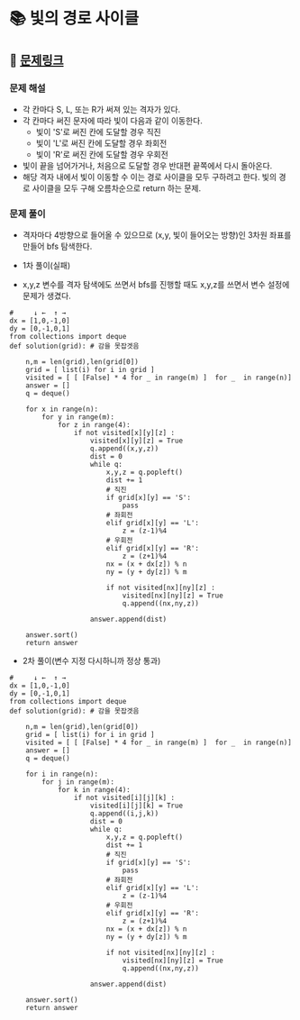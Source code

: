 
# 📚 빛의 경로 사이클

## 📌 [문제링크](https://school.programmers.co.kr/learn/courses/30/lessons/86052)

### 문제 해설

- 각 칸마다 S, L, 또는 R가 써져 있는 격자가 있다.
- 각 칸마다 써진 문자에 따라 빛이 다음과 같이 이동한다.
    - 빛이 'S'로 써진 칸에 도달할 경우 직진
    - 빛이 'L'로 써진 칸에 도달할 경우 좌회전
    - 빛이 'R'로 써진 칸에 도달할 경우 우회전
- 빛이 끝을 넘어가거나, 처음으로 도달할 경우 반대편 끝쪽에서 다시 돌아온다.
- 해당 격자 내에서 빛이 이동할 수 이는 경로 사이클을 모두 구하려고 한다. 빛의 경로 사이클을 모두 구해 오름차순으로 return 하는 문제. 

### 문제 풀이

- 격자마다 4방향으로 들어올 수 있으므로 (x,y, 빛이 들어오는 방향)인 3차원 좌표를 만들어 bfs 탐색한다.

- 1차 풀이(실패)
- x,y,z 변수를 격자 탐색에도 쓰면서 bfs를 진행할 때도 x,y,z를 쓰면서 변수 설정에 문제가 생겼다.

```
#     ↓ ←  ↑ →
dx = [1,0,-1,0]
dy = [0,-1,0,1]
from collections import deque
def solution(grid): # 감을 못잡겟음
    
    n,m = len(grid),len(grid[0])
    grid = [ list(i) for i in grid ]
    visited = [ [ [False] * 4 for _ in range(m) ]  for _  in range(n)]
    answer = []
    q = deque()
    
    for x in range(n):
        for y in range(m):
            for z in range(4):
                if not visited[x][y][z] :
                    visited[x][y][z] = True
                    q.append((x,y,z))
                    dist = 0
                    while q:
                        x,y,z = q.popleft()
                        dist += 1
                        # 직진
                        if grid[x][y] == 'S':
                            pass
                        # 좌회전
                        elif grid[x][y] == 'L':
                            z = (z-1)%4
                        # 우회전
                        elif grid[x][y] == 'R':
                            z = (z+1)%4
                        nx = (x + dx[z]) % n
                        ny = (y + dy[z]) % m
                        
                        if not visited[nx][ny][z] :
                            visited[nx][ny][z] = True
                            q.append((nx,ny,z))
                            
                    answer.append(dist)
                
    answer.sort()
    return answer
```

- 2차 풀이(변수 지정 다시하니까 정상 통과)

```
#     ↓ ←  ↑ →
dx = [1,0,-1,0]
dy = [0,-1,0,1]
from collections import deque
def solution(grid): # 감을 못잡겟음
    
    n,m = len(grid),len(grid[0])
    grid = [ list(i) for i in grid ]
    visited = [ [ [False] * 4 for _ in range(m) ]  for _  in range(n)]
    answer = []
    q = deque()
    
    for i in range(n):
        for j in range(m):
            for k in range(4):
                if not visited[i][j][k] :
                    visited[i][j][k] = True
                    q.append((i,j,k))
                    dist = 0
                    while q:
                        x,y,z = q.popleft()
                        dist += 1
                        # 직진
                        if grid[x][y] == 'S':
                            pass
                        # 좌회전
                        elif grid[x][y] == 'L':
                            z = (z-1)%4
                        # 우회전
                        elif grid[x][y] == 'R':
                            z = (z+1)%4
                        nx = (x + dx[z]) % n
                        ny = (y + dy[z]) % m
                        
                        if not visited[nx][ny][z] :
                            visited[nx][ny][z] = True
                            q.append((nx,ny,z))
                            
                    answer.append(dist)
                
    answer.sort()
    return answer
```
